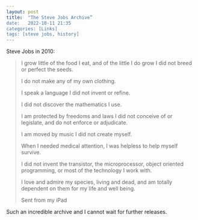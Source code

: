 ```yaml
---
layout: post
title:  "The Steve Jobs Archive”
date:   2022-10-11 21:35
categories: [Links]
tags: [steve jobs, history]
---
```


Steve Jobs in 2010:

>I grow little of the food I eat, and of the little I do grow I did not breed or perfect the seeds.
>
>I do not make any of my own clothing.
>
>I speak a language I did not invent or refine.
>
>I did not discover the mathematics I use.
>
>I am protected by freedoms and laws I did not conceive of or legislate, and do not enforce or adjudicate.
>
>I am moved by music I did not create myself.
>
>When I needed medical attention, I was helpless to help myself survive.
>
>I did not invent the transistor, the microprocessor, object oriented programming, or most of the technology I work with.
>
>I love and admire my species, living and dead, and am totally dependent on them for my life and well being.
>
>Sent from my iPad

Such an incredible archive and I cannot wait for further releases.
